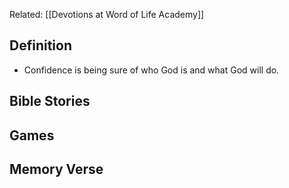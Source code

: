 Related: [[Devotions at Word of Life Academy]]

## Definition
- Confidence is being sure of who God is and what God will do.

## Bible Stories
## Games
## Memory Verse